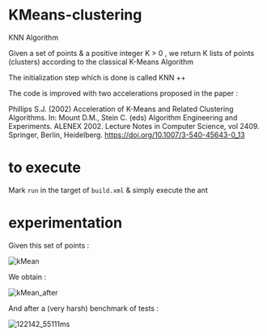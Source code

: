 # KMeans-clustering

KNN Algorithm

Given a set of points & a positive integer K > 0 , we return K lists of points (clusters) according to the classical K-Means Algorithm

The initialization step which is done is called KNN ++ 

The code is improved with two accelerations proposed in the paper :

Phillips S.J. (2002) Acceleration of K-Means and Related Clustering Algorithms. In: Mount D.M.,
Stein C. (eds) Algorithm Engineering and Experiments. ALENEX 2002.
Lecture Notes in Computer Science, vol 2409. Springer, Berlin, Heidelberg. https://doi.org/10.1007/3-540-45643-0_13



# to execute 

Mark `run` in the target of `build.xml` & simply execute the ant

# experimentation 

Given this set of points :

![kMean](https://user-images.githubusercontent.com/77028316/141666302-d63139ff-15f4-4b8e-811a-ecc0b2cfd196.png)

We obtain : 

![kMean_after](https://user-images.githubusercontent.com/77028316/141666321-b8034d07-61b9-42b6-98ac-e4a524679b62.png)

And after a (very harsh) benchmark of tests :

![122142_55111ms](https://user-images.githubusercontent.com/77028316/144241275-61bfa2c8-6ea0-4962-9871-2620adb49a66.png)




